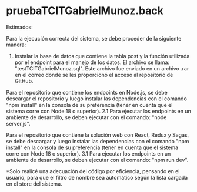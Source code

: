 # pruebaTCITGabrielMunoz.back
 
Estimados:

Para la ejecución correcta del sistema, se debe proceder de la siguiente manera:

1. Instalar la base de datos que contiene la tabla post y la función utilizada por el endpoint para el manejo de los datos. El archivo se llama: "testTCITGabrielMunoz.sql". Este archivo fue enviado en un archivo .rar en el correo donde se les proporcionó el acceso al repositorio de GitHub.

Para el repositorio que contiene los endpoints en Node.js, se debe descargar el repositorio y luego instalar las dependencias con el comando "npm install" en la consola de su preferencia (tener en cuenta que el sistema corre con Node 18 o superior).
2.1 Para ejecutar los endpoints en un ambiente de desarrollo, se deben ejecutar con el comando: "node server.js".

Para el repositorio que contiene la solución web con React, Redux y Sagas, se debe descargar y luego instalar las dependencias con el comando "npm install" en la consola de su preferencia (tener en cuenta que el sistema corre con Node 18 o superior).
3.1 Para ejecutar los endpoints en un ambiente de desarrollo, se deben ejecutar con el comando: "npm run dev".

*Solo realicé una adecuación del código por eficiencia, pensando en el usuario, para que el filtro de nombre sea automático según la lista cargada en el store del sistema.
